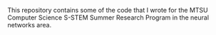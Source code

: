This repository contains some of the code that I wrote for the MTSU Computer Science S-STEM Summer Research Program in the neural networks area.